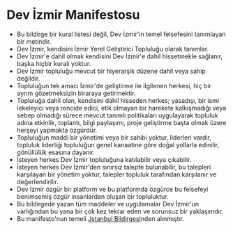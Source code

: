 # Dev İzmir Manifestosu

 * Bu bildirge bir kural listesi değil, Dev İzmir'in temel felsefesini tanımlayan bir metindir.
 * Dev İzmir, kendisini İzmir Yerel Geliştirici Topluluğu olarak tanımlar.
 * Dev İzmir'e dahil olmak kendisini Dev İzmir'e dahil hissetmekle sağlanır, başka hiçbir kuralı yoktur.
 * Dev İzmir topluluğu mevcut bir hiyerarşik düzene dahil veya sahip değildir.
 * Topluluğun tek amacı İzmir'de geliştirme ile ilgilenen herkesi, hiç bir ayrım gözetmeksizin biraraya getirmektir.
 * Topluluğa dahil olan, kendisini dahil hisseden herkes; yasadışı, bir ismi lekeleyici veya rencide edici, etik olmayan bir harekete kalkışmadığı veya sebep olmadığı sürece mevcut tanımlı politikaları uygulayarak topluluk adına etkinlik, toplantı, bilgi paylaşımı, proje geliştirme başta olmak üzere herşeyi yapmakta özgürdür.
 * Topluluğun maddi bir yönetimi veya bir sahibi yoktur, liderleri vardır, topluluk liderliği topluluğun genel kanaatine göre doğal yollarla edinilir, gönüllülük esasına dayanır.
 * İsteyen herkes Dev İzmir topluluğuna katılabilir veya çıkabilir.
 * İsteyen herkes Dev İzmir'den sınırsız talepte bulunabilir, bu talepleri karşılayan bir yönetim yoktur, talepler topluluk tarafından karşılanır ve değerlendirilir.
 * Dev İzmir özgür bir platform ve bu platformda özgürce bu felsefeyi benimsemiş özgür insanlardan oluşan bir topluluktur.
 * Bu bildirgede yazan tüm maddeler ve uygulamalar Dev İzmir'un varlığından bu yana bir çok kez tekrar eden ve sorunsuz bir yaklaşımdır.
 * Bu manifesto'nun temeli [Jstanbul Bildirgesi](https://gist.github.com/f/743451d8e35b82705c60)nden alınmıştır.
